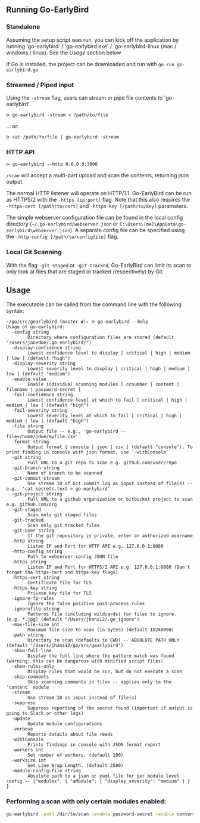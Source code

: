 ## <a name="running"></a> Running Go-EarlyBird

### <a name="standalone"></a> Standalone
Assuming the setup script was run, you can kick off the application by running 'go-earlybird' / 'go-earlybird.exe' / 'go-earlybird-linux (mac / windows / linux).  See the *Usage* section below

If Go is installed, the project can be downloaded and run with `go run go-earlybird.go`

### Streamed / Piped input
Using the `-stream` flag, users can stream or pipe file contents to 'go-earlybird'.  

```
ᐅ go-earlybird -stream < /path/to/file
```
... or:
```
ᐅ cat /path/to/file | go-earlybird -stream
```

### HTTP API
```
ᐅ go-earlybird --http 0.0.0.0:3000
```
`/scan` will accept a multi-part upload and scan the contents, returning json output.

The normal HTTP listener will operate on HTTP/1.1.  Go-EarlyBird can be run as HTTPS/2 with the `-https [ip:port]` flag.  Note that this also requires the `-https-cert [/path/to/cert]` and `-https-key [/path/to/key]` parameters.

The simple webserver configuration file can be found in the local config directory (`~/.go-earlybird/webserver.json` or `C:\Users\[me]\AppData\go-earlybird\webserver.json`).  A separate config file can be specified using the `-http-config [/path/to/configfile]` flag.


### Local Git Scanning
With the flag `-git-staged` or `-git-tracked`, Go-EarlyBird can limit its scan to only look at files that are staged or tracked (respectively) by Git.

## Usage
The executable can be called from the command line with the following syntax:
```
~/go/src/gearlybird (master ✘)✭ ᐅ go-earlybird --help
Usage of go-earlybird:
  -config string
    	Directory where configuration files are stored (default "/Users/janedoe/.go-earlybird/")
  -display-confidence string
    	Lowest confidence level to display [ critical | high | medium | low ] (default "high")
  -display-severity string
    	Lowest severity level to display [ critical | high | medium | low ] (default "medium")
  -enable value
    	Enable individual scanning modules [ ccnumber | content | filename | password-secret ]
  -fail-confidence string
    	Lowest confidence level at which to fail [ critical | high | medium | low ] (default "high")
  -fail-severity string
    	Lowest severity level at which to fail [ critical | high | medium | low ] (default "high")
  -file string
    	Output file -- e.g., 'go-earlybird --file=/home/jdoe/myfile.csv'
  -format string
    	Output format [ console | json | csv ] (default "console"). To print finding in console with json format, use `-withConsole`
  -git string
    	Full URL to a git repo to scan e.g. github.com/user/repo
  -git-branch string
        Name of branch to be scanned
  -git-commit-stream
    	Use stream IO of Git commit log as input instead of file(s) -- e.g., 'cat secrets.text > go-earlybird'
  -git-project string
    	Full URL to a github organization or bitbucket project to scan e.g. github.com/org
  -git-staged
    	Scan only git staged files
  -git-tracked
    	Scan only git tracked files
  -git-user string
    	If the git repository is private, enter an authorized username
  -http string
    	Listen IP and Port for HTTP API e.g. 127.0.0.1:8080
  -http-config string
    	Path to webserver config JSON file
  -https string
    	Listen IP and Port for HTTPS/2 API e.g. 127.0.0.1:8080 (Don't forget the https-cert and https-key flags)
  -https-cert string
    	Certificate file for TLS
  -https-key string
    	Private key file for TLS
  -ignore-fp-rules
    	Ignore the false positive post-process rules
  -ignorefile string
    	Patterns File (including wildcards) for files to ignore.  (e.g. *.jpg) (default "/Users/jhans12/.ge_ignore")
  -max-file-size int
    	Maximum file size to scan (in bytes) (default 10240000)
  -path string
    	Directory to scan (defaults to CWD) -- ABSOLUTE PATH ONLY (default "/Users/jhans12/go/src/gearlybird")
  -show-full-line
    	Display the full line where the pattern match was found (warning: this can be dangerous with minified script files)
  -show-rules-only
    	Display rules that would be run, but do not execute a scan
  -skip-comments
    	Skip scanning comments in files -- applies only to the 'content' module
  -stream
    	Use stream IO as input instead of file(s)
  -suppress
    	Suppress reporting of the secret found (important if output is going to Slack or other logs)
  -update
    	Update module configurations
  -verbose
    	Reports details about file reads
  -wihtConsole
        Prints findings in console with JSON format report
  -workers int
    	Set number of workers. (default 100)
  -worksize int
    	Set Line Wrap Length. (default 2500)
  -module-config-file string
        Absolute path to a json or yaml file for per module level config -- {"modules": { "aModule": { "display_severity": "medium" } } }
  ```

### Performing a scan with only certain modules enabled:

```bash
go-earlybird -path /dir/to/scan -enable password-secret -enable content -enable inclusivity-rules
```